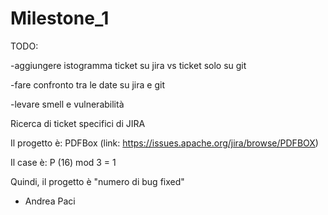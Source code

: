 # Milestone_1

TODO: 

-aggiungere istogramma ticket su jira vs ticket solo su git

-fare confronto tra le date su jira e git

-levare smell e vulnerabilità


Ricerca di ticket specifici di JIRA

Il progetto è: PDFBox (link: https://issues.apache.org/jira/browse/PDFBOX)

Il case è: P (16) mod 3 = 1

Quindi, il progetto è "numero di bug fixed"


- Andrea Paci
